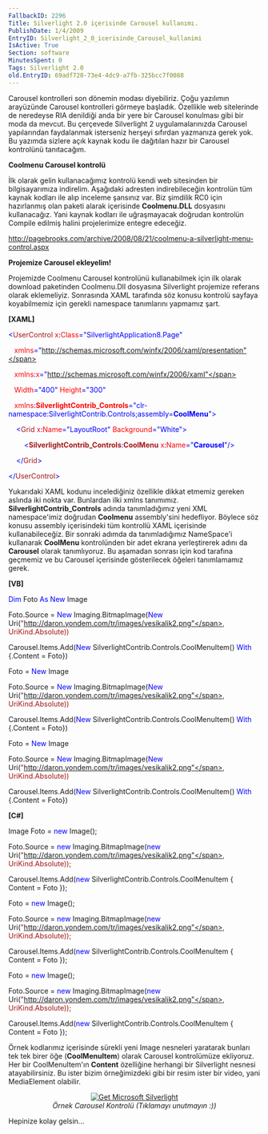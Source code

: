 ```yaml
---
FallbackID: 2296
Title: Silverlight 2.0 içerisinde Carousel kullanımı.
PublishDate: 1/4/2009
EntryID: Silverlight_2_0_icerisinde_Carousel_kullanimi
IsActive: True
Section: software
MinutesSpent: 0
Tags: Silverlight 2.0
old.EntryID: 69adf720-73e4-4dc9-a7fb-325bcc7f0088
---
```

Carousel kontrolleri son dönemin modası diyebiliriz. Çoğu yazılımın
arayüzünde Carousel kontrolleri görmeye başladık. Özellikle web
sitelerinde de neredeyse RIA denildiği anda bir yere bir Carousel
konulması gibi bir moda da mevcut. Bu çerçevede Silverlight 2
uygulamalarınızda Carousel yapılarından faydalanmak isterseniz herşeyi
sıfırdan yazmanıza gerek yok. Bu yazımda sizlere açık kaynak kodu ile
dağıtılan hazır bir Carousel kontrolünü tanıtacağım.

**Coolmenu Carousel kontrolü**

İlk olarak gelin kullanacağımız kontrolü kendi web sitesinden bir
bilgisayarımıza indirelim. Aşağıdaki adresten indirebileceğin kontrolün
tüm kaynak kodları ile alıp inceleme şansınız var. Biz şimdilik RC0 için
hazırlanmış olan paketi alarak içerisinde **Coolmenu.DLL** dosyasını
kullanacağız. Yani kaynak kodları ile uğraşmayacak doğrudan kontrolün
Compile edilmiş halini projelerimize entegre edeceğiz.

<http://pagebrooks.com/archive/2008/08/21/coolmenu-a-silverlight-menu-control.aspx>

**Projemize Carousel ekleyelim!**

Projemizde Coolmenu Carousel kontrolünü kullanabilmek için ilk olarak
download paketinden Coolmenu.Dll dosyasına Silverlight projemize
referans olarak eklemeliyiz. Sonrasında XAML tarafında söz konusu
kontrolü sayfaya koyabilmemiz için gerekli namespace tanımlarını
yapmamız şart.

**[XAML]**

<span style="color: blue;">\<</span><span
style="color: #a31515;">UserControl</span><span style="color: red;">
x</span><span style="color: blue;">:</span><span
style="color: red;">Class</span><span
style="color: blue;">="SilverlightApplication8.Page"</span>

   <span style="color: red;"> xmlns</span><span
style="color: blue;">="http://schemas.microsoft.com/winfx/2006/xaml/presentation"</span>

   <span style="color: red;"> xmlns</span><span
style="color: blue;">:</span><span style="color: red;">x</span><span
style="color: blue;">="http://schemas.microsoft.com/winfx/2006/xaml"</span>

   <span style="color: red;"> Width</span><span
style="color: blue;">="400"</span><span style="color: red;">
Height</span><span style="color: blue;">="300"</span>

   <span style="color: red;"> xmlns</span><span
style="color: blue;">:</span><span
style="color: red;">**SilverlightContrib\_Controls**</span><span
style="color: blue;">="clr-namespace:SilverlightContrib.Controls;assembly=**CoolMenu**"\></span>

<span style="color: #a31515;">    </span><span
style="color: blue;">\<</span><span
style="color: #a31515;">Grid</span><span style="color: red;">
x</span><span style="color: blue;">:</span><span
style="color: red;">Name</span><span
style="color: blue;">="LayoutRoot"</span><span style="color: red;">
Background</span><span style="color: blue;">="White"\></span>

<span style="color: #a31515;">        </span><span
style="color: blue;">\<</span><span
style="color: #a31515;">**SilverlightContrib\_Controls**</span><span
style="color: blue;">:</span><span
style="color: #a31515;">**CoolMenu**</span><span style="color: red;">
x</span><span style="color: blue;">:</span><span
style="color: red;">Name</span><span
style="color: blue;">="**Carousel**"/\></span>

<span style="color: #a31515;">    </span><span
style="color: blue;">\</</span><span
style="color: #a31515;">Grid</span><span style="color: blue;">\></span>

<span style="color: blue;">\</</span><span
style="color: #a31515;">UserControl</span><span
style="color: blue;">\></span>

Yukarıdaki XAML kodunu incelediğiniz özellikle dikkat etmemiz gereken
aslında iki nokta var. Bunlardan ilki xmlns tanımımız.
**SilverlightContrib\_Controls** adında tanımladığımız yeni XML
namespace'imiz doğrudan **Coolmenu** assembly'sini hedefliyor. Böylece
söz konusu assembly içerisindeki tüm kontrollü XAML içerisinde
kullanabileceğiz. Bir sonraki adımda da tanımladığımız NameSpace'i
kullanarak **CoolMenu** kontrolünden bir adet ekrana yerleştirerek adını
da **Carousel** olarak tanımlıyoruz. Bu aşamadan sonrası için kod
tarafına geçmemiz ve bu Carousel içerisinde gösterilecek öğeleri
tanımlamamız gerek.

**[VB]**

<span style="color: blue;">Dim</span> Foto <span
style="color: blue;">As</span> <span style="color: blue;">New</span>
Image

Foto.Source = <span style="color: blue;">New</span>
Imaging.BitmapImage(<span style="color: blue;">New</span> Uri(<span
style="color: #a31515;">"http://daron.yondem.com/tr/images/vesikalik2.png"</span>,
UriKind.Absolute))

Carousel.Items.Add(<span style="color: blue;">New</span>
SilverlightContrib.Controls.CoolMenuItem() <span
style="color: blue;">With</span> {.Content = Foto})

Foto = <span style="color: blue;">New</span> Image

Foto.Source = <span style="color: blue;">New</span>
Imaging.BitmapImage(<span style="color: blue;">New</span> Uri(<span
style="color: #a31515;">"http://daron.yondem.com/tr/images/vesikalik2.png"</span>,
UriKind.Absolute))

Carousel.Items.Add(<span style="color: blue;">New</span>
SilverlightContrib.Controls.CoolMenuItem() <span
style="color: blue;">With</span> {.Content = Foto})

Foto = <span style="color: blue;">New</span> Image

Foto.Source = <span style="color: blue;">New</span>
Imaging.BitmapImage(<span style="color: blue;">New</span> Uri(<span
style="color: #a31515;">"http://daron.yondem.com/tr/images/vesikalik2.png"</span>,
UriKind.Absolute))

Carousel.Items.Add(<span style="color: blue;">New</span>
SilverlightContrib.Controls.CoolMenuItem() <span
style="color: blue;">With</span> {.Content = Foto})

**[C\#]**

Image Foto = <span style="color: blue;">new</span> Image();

Foto.Source = <span style="color: blue;">new</span>
Imaging.BitmapImage(<span style="color: blue;">new</span> Uri(<span
style="color: #a31515;">"http://daron.yondem.com/tr/images/vesikalik2.png"</span>,
UriKind.Absolute));

Carousel.Items.Add(<span style="color: blue;">new</span>
SilverlightContrib.Controls.CoolMenuItem { Content = Foto });

Foto = <span style="color: blue;">new</span> Image();

Foto.Source = <span style="color: blue;">new</span>
Imaging.BitmapImage(<span style="color: blue;">new</span> Uri(<span
style="color: #a31515;">"http://daron.yondem.com/tr/images/vesikalik2.png"</span>,
UriKind.Absolute));

Carousel.Items.Add(<span style="color: blue;">new</span>
SilverlightContrib.Controls.CoolMenuItem { Content = Foto });

Foto = <span style="color: blue;">new</span> Image();

Foto.Source = <span style="color: blue;">new</span>
Imaging.BitmapImage(<span style="color: blue;">new</span> Uri(<span
style="color: #a31515;">"http://daron.yondem.com/tr/images/vesikalik2.png"</span>,
UriKind.Absolute));

Carousel.Items.Add(<span style="color: blue;">new</span>
SilverlightContrib.Controls.CoolMenuItem { Content = Foto });

Örnek kodlarımız içerisinde sürekli yeni Image nesneleri yaratarak
bunları tek tek birer öğe (**CoolMenuItem**) olarak Carousel
kontrolümüze ekliyoruz. Her bir CoolMenuItem'ın **Content** özelliğine
herhangi bir Silverlight nesnesi atayabilirsiniz. Bu ister bizim
örneğimizdeki gibi bir resim ister bir video, yani MediaElement
olabilir.

<div align="center">

[![Get Microsoft
Silverlight](http://go.microsoft.com/fwlink/?LinkId=108181)](http://go.microsoft.com/fwlink/?LinkID=124807)
\
*Örnek Carousel Kontrolü (Tıklamayı unutmayın :))*

</div>

Hepinize kolay gelsin...



